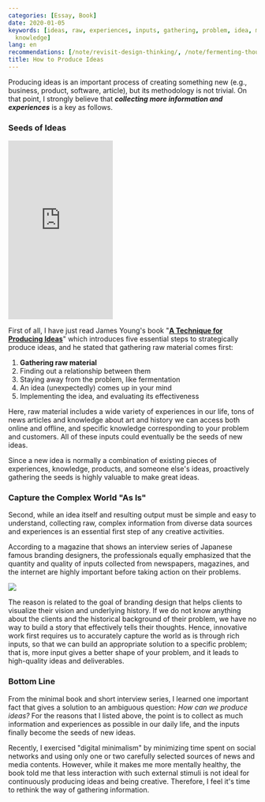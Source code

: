 ```yaml
---
categories: [Essay, Book]
date: 2020-01-05
keywords: [ideas, raw, experiences, inputs, gathering, problem, idea, material, producing,
  knowledge]
lang: en
recommendations: [/note/revisit-design-thinking/, /note/fermenting-thoughts/, /note/language-as-a-design-tool/]
title: How to Produce Ideas
---
```


Producing ideas is an important process of creating something new (e.g., business, product, software, article), but its methodology is not trivial. On that point, I strongly believe that ***collecting more information and experiences*** is a key as follows.

### Seeds of Ideas

<iframe type="text/html" width="212" height="362" frameborder="0" allowfullscreen style="max-width:100%" src="https://read.amazon.com/kp/card?asin=B07J2QSKRB&preview=newtab&linkCode=kpe&ref_=cm_sw_r_kb_dp_.1seEbG7SQGHC&tag=takuti-22&hideBuy=true&hideShare=true" ></iframe> 

First of all, I have just read James Young's book "**[A Technique for Producing Ideas](https://www.amazon.com/Technique-Producing-Ideas-James-Young/dp/198781746X)**" which introduces five essential steps to strategically produce ideas, and he stated that gathering raw material comes first:

1. **Gathering raw material**
2. Finding out a relationship between them
3. Staying away from the problem, like fermentation
4. An idea (unexpectedly) comes up in your mind
5. Implementing the idea, and evaluating its effectiveness

Here, raw material includes a wide variety of experiences in our life, tons of news articles and knowledge about art and history we can access both online and offline, and specific knowledge corresponding to your problem and customers. All of these inputs could eventually be the seeds of new ideas. 

Since a new idea is normally a combination of existing pieces of experiences, knowledge, products, and someone else's ideas, proactively gathering the seeds is highly valuable to make great ideas.

### Capture the Complex World "As Is" 

Second, while an idea itself and resulting output must be simple and easy to understand, collecting raw, complex information from diverse data sources and experiences is an essential first step of any creative activities. 

According to a magazine that shows an interview series of Japanese famous branding designers, the professionals equally emphasized that the quantity and quality of inputs collected from newspapers, magazines, and the internet are highly important before taking action on their problems.

<a href="https://www.amazon.co.jp/%E3%83%87%E3%82%B6%E3%82%A4%E3%83%B3%E3%83%8E%E3%83%BC%E3%83%88-No-88-%E6%9C%80%E6%96%B0%E3%83%87%E3%82%B6%E3%82%A4%E3%83%B3%E3%81%AE%E8%A1%A8%E7%8F%BE%E3%81%A8%E6%80%9D%E8%80%83%E3%81%AE%E3%83%97%E3%83%AD%E3%82%BB%E3%82%B9%E3%82%92%E8%BF%BD%E3%81%86-SEIBUNDO-Mook/dp/4416519907/ref=as_li_ss_il?qid=1578184713&s=books&sr=1-1&linkCode=li3&tag=takuti-22&linkId=7ad9b4b522fdf560108bf3d6f493049d&language=ja_JP" target="_blank"><img border="0" src="//ws-fe.amazon-adsystem.com/widgets/q?_encoding=UTF8&ASIN=4416519907&Format=_SL250_&ID=AsinImage&MarketPlace=JP&ServiceVersion=20070822&WS=1&tag=takuti-22&language=ja_JP" ></a><img src="https://ir-jp.amazon-adsystem.com/e/ir?t=takuti-22&language=ja_JP&l=li3&o=9&a=4416519907" width="1" height="1" border="0" alt="" style="border:none !important; margin:0px !important;" />

The reason is related to the goal of branding design that helps clients to visualize their vision and underlying history. If we do not know anything about the clients and the historical background of their problem, we have no way to build a story that effectively tells their thoughts. Hence, innovative work first requires us to accurately capture the world as is through rich inputs, so that we can build an appropriate solution to a specific problem; that is, more input gives a better shape of your problem, and it leads to high-quality ideas and deliverables.

### Bottom Line

From the minimal book and short interview series, I learned one important fact that gives a solution to an ambiguous question: *How can we produce ideas?* For the reasons that I listed above, the point is to collect as much information and experiences as possible in our daily life, and the inputs finally become the seeds of new ideas.

Recently, I exercised "digital minimalism" by minimizing time spent on social networks and using only one or two carefully selected sources of news and media contents. However, while it makes me more mentally healthy, the book told me that less interaction with such external stimuli is not ideal for continuously producing ideas and being creative. Therefore, I feel it's time to rethink the way of gathering information.